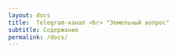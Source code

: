 ```yaml
---
layout: docs
title:  Telegram-канал <br> "Земельный вопрос"
subtitle: Содержание
permalink: /docs/
---
```


